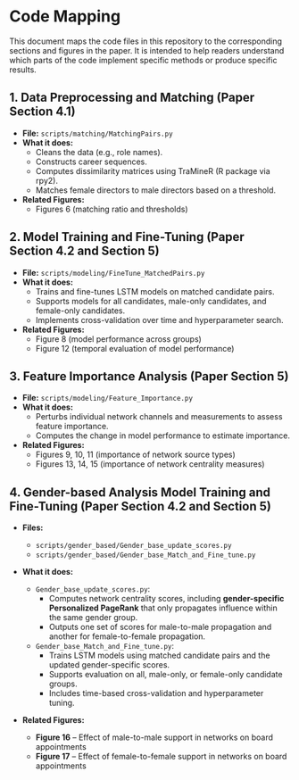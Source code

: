 # Code Mapping

This document maps the code files in this repository to the corresponding sections and figures in the paper. It is intended to help readers understand which parts of the code implement specific methods or produce specific results.

## 1. Data Preprocessing and Matching (Paper Section 4.1)

- **File:** `scripts/matching/MatchingPairs.py`
- **What it does:**  
  - Cleans the data (e.g., role names).  
  - Constructs career sequences.  
  - Computes dissimilarity matrices using TraMineR (R package via rpy2).  
  - Matches female directors to male directors based on a threshold.
- **Related Figures:**  
  - Figures 6 (matching ratio and thresholds)

## 2. Model Training and Fine-Tuning (Paper Section 4.2 and Section 5)

- **File:** `scripts/modeling/FineTune_MatchedPairs.py`
- **What it does:**  
  - Trains and fine-tunes LSTM models on matched candidate pairs.  
  - Supports models for all candidates, male-only candidates, and female-only candidates.  
  - Implements cross-validation over time and hyperparameter search.
- **Related Figures:**  
  - Figure 8 (model performance across groups)  
  - Figure 12 (temporal evaluation of model performance)

## 3. Feature Importance Analysis (Paper Section 5)

- **File:** `scripts/modeling/Feature_Importance.py`
- **What it does:**  
  - Perturbs individual network channels and measurements to assess feature importance.  
  - Computes the change in model performance to estimate importance.
- **Related Figures:**  
  - Figures 9, 10, 11 (importance of network source types)  
  - Figures 13, 14, 15 (importance of network centrality measures)
 
## 4. Gender-based Analysis Model Training and Fine-Tuning (Paper Section 4.2 and Section 5)

- **Files:**  
  - `scripts/gender_based/Gender_base_update_scores.py`  
  - `scripts/gender_based/Gender_base_Match_and_Fine_tune.py`

- **What it does:**  
  - `Gender_base_update_scores.py`:  
    - Computes network centrality scores, including **gender-specific Personalized PageRank** that only propagates influence within the same gender group.  
    - Outputs one set of scores for male-to-male propagation and another for female-to-female propagation.  
  - `Gender_base_Match_and_Fine_tune.py`:  
    - Trains LSTM models using matched candidate pairs and the updated gender-specific scores.  
    - Supports evaluation on all, male-only, or female-only candidate groups.  
    - Includes time-based cross-validation and hyperparameter tuning.

- **Related Figures:**  
  - **Figure 16** – Effect of male-to-male support in networks on board appointments  
  - **Figure 17** – Effect of female-to-female support in networks on board appointments
